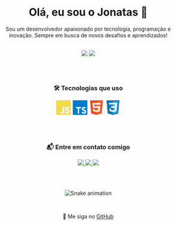 <div align="center">
  <h1>Olá, eu sou o Jonatas 👋</h1>

  <p>
    Sou um desenvolvedor apaixonado por tecnologia, programação e inovação. Sempre em busca de novos desafios e aprendizados!
  </p>

  <br/>

  <img width="420" src="https://github-readme-stats.vercel.app/api?username=Jonatasgit23&show_icons=true&theme=tokyonight&include_all_commits=true&count_private=true"/>
  <img width="420" src="https://github-readme-stats.vercel.app/api/top-langs/?username=Jonatasgit23&layout=compact&langs_count=10&theme=tokyonight"/>

  <br/><br/>

  <div>
    <h3>🛠️ Tecnologias que uso</h3>
    <img height="40" width="40" src="https://raw.githubusercontent.com/devicons/devicon/master/icons/javascript/javascript-plain.svg" alt="JavaScript"/>
    <img height="40" width="40" src="https://raw.githubusercontent.com/devicons/devicon/master/icons/typescript/typescript-plain.svg" alt="TypeScript"/>
    <img height="40" width="40" src="https://raw.githubusercontent.com/devicons/devicon/master/icons/html5/html5-original.svg" alt="HTML5"/>
    <img height="40" width="40" src="https://raw.githubusercontent.com/devicons/devicon/master/icons/css3/css3-original.svg" alt="CSS3"/>
  </div>

  <br/><br/>

  <div>
    <h3>📬 Entre em contato comigo</h3>
    <a href="https://instagram.com/jona.tas879" target="_blank">
      <img src="https://img.shields.io/badge/-Instagram-%23E4405F?style=for-the-badge&logo=instagram&logoColor=white">
    </a>
    <a href="mailto:jonatas12072000@gmail.com">
      <img src="https://img.shields.io/badge/-Gmail-%23333?style=for-the-badge&logo=gmail&logoColor=white">
    </a>
    <a href="https://www.linkedin.com/in/jonatas-de-jesus-muniz-4683972b2/" target="_blank">
      <img src="https://img.shields.io/badge/-LinkedIn-%230077B5?style=for-the-badge&logo=linkedin&logoColor=white">
    </a>
  </div>

  <br/><br/>

  ![Snake animation](https://github.com/Jonatasgit23/Jonatasgit23/blob/output/github-contribution-grid-snake.svg)

  <br/>

  <p>🔗 Me siga no <a href="https://github.com/Jonatasgit23" target="_blank">GitHub</a></p>
</div>
